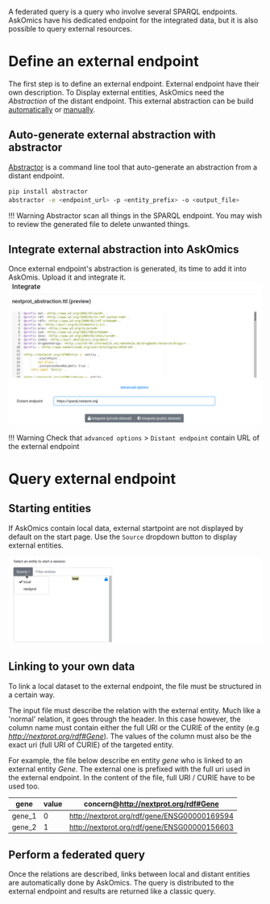 A federated query is a query who involve several SPARQL endpoints. AskOmics have his dedicated endpoint for the integrated data, but it is also possible to query external resources.


# Define an external endpoint

The first step is to define an external endpoint. External endpoint have their own description. To Display external entities, AskOmics need the *Abstraction* of the distant endpoint. This external abstraction can be build [automatically](#auto-generate-external-abstraction-with-abstractor) or [manually](abstraction.md).

## Auto-generate external abstraction with abstractor

[Abstractor](https://github.com/askomics/abstractor) is a command line tool that auto-generate an abstraction from a distant endpoint.

```bash
pip install abstractor
abstractor -e <endpoint_url> -p <entity_prefix> -o <output_file>
```

!!! Warning
    Abstractor scan all things in the SPARQL endpoint. You may wish to review the generated file to delete unwanted things.


## Integrate external abstraction into AskOmics

Once external endpoint's abstraction is generated, its time to add it into AskOmis. Upload it and integrate it.
![integrate_external](img/integrate_external.png)

!!! Warning
    Check that `advanced options` > `Distant endpoint` contain URL of the external endpoint


# Query external endpoint

## Starting entities

If AskOmics contain local data, external startpoint are not displayed by default on the start page. Use the `Source` dropdown button to display external entities.

![external_startpoint](img/external_startpoint.png)

## Linking to your own data

To link a local dataset to the external endpoint, the file must be structured in a certain way.

The input file must describe the relation with the external entity. Much like a 'normal' relation, it goes through the header. In this case however, the column name must contain either the full URI or the CURIE of the entity (e.g *http://nextprot.org/rdf#Gene*). The values of the column must also be the exact uri (full URI of CURIE) of the targeted entity.

For example, the file below describe en entity *gene* who is linked to an external entity *Gene*. The external one is prefixed with the full uri used in the external endpoint. In the content of the file, full URI / CURIE have to be used too.


gene|value|concern@http://nextprot.org/rdf#Gene
---|---|---
gene_1|0|http://nextprot.org/rdf/gene/ENSG00000169594
gene_2|1|http://nextprot.org/rdf/gene/ENSG00000156603


## Perform a federated query

Once the relations are described, links between local and distant entities are automatically done by AskOmics. The query is distributed to the external endpoint and results are returned like a classic query.
